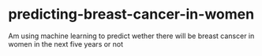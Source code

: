 # predicting-breast-cancer-in-women

Am using machine learning to predict wether there will be breast canscer in women in the next five years or not
